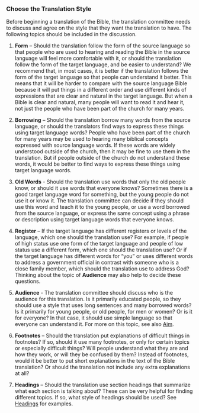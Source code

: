 ### Choose the Translation Style

Before beginning a translation of the Bible, the translation committee needs to discuss and agree on the style that they want the translation to have. The following topics should be included in the discussion.

1.	**Form** – Should the translation follow the form of the source language so that people who are used to hearing and reading the Bible in the source language will feel more comfortable with it, or should the translation follow the form of the target language, and be easier to understand? We recommend that, in most cases, it is better if the translation follows the form of the target language so that people can understand it better. This means that it will be harder to compare with the source language Bible because it will put things in a different order and use different kinds of expressions that are clear and natural in the target language. But when a Bible is clear and natural, many people will want to read it and hear it, not just the people who have been part of the church for many years.  

2.	**Borrowing** – Should the translation borrow many words from the source language, or should the translators find ways to express these things using target language words? People who have been part of the church for many years may be used to hearing many biblical concepts expressed with source language words. If these words are widely understood outside of the church, then it may be fine to use them in the translation. But if people outside of the church do not understand these words, it would be better to find ways to express these things using target language words.

3.	**Old Words** - Should the translation use words that only the old people know, or should it use words that everyone knows? Sometimes there is a good target language word for something, but the young people do not use it or know it. The translation committee can decide if they should use this word and teach it to the young people, or use a word borrowed from the source language, or express the same concept using a phrase or description using target language words that everyone knows.

4.	**Register** – If the target language has different registers or levels of the language, which one should the translation use? For example, if people of high status use one form of the target language and people of low status use a different form, which one should the translation use? Or if the target language has different words for “you” or uses different words to address a government official in contrast with someone who is a close family member, which should the translation use to address God? Thinking about the topic of **Audience** may also help to decide these questions.

5.	**Audience** - The translation committee should discuss who is the audience for this translation. Is it primarily educated people, so they should use a style that uses long sentences and many borrowed words? Is it primarily for young people, or old people, for men or women? Or is it for everyone? In that case, it should use simple language so that everyone can understand it. For more on this topic, see also [Aim](../translate-aim/01.md).

6.	**Footnotes** – Should the translation put explanations of difficult things in footnotes? If so, should it use many footnotes, or only for certain topics or especially difficult things? Will people understand what they are and how they work, or will they be confused by them? Instead of footnotes, would it be better to put short explanations in the text of the Bible translation? Or should the translation not include any extra explanations at all?

7.	**Headings** – Should the translation use section headings that summarize what each section is talking about? These can be very helpful for finding different topics. If so, what style of headings should be used? See [Headings](../../checking/headings/01.md) for examples.
